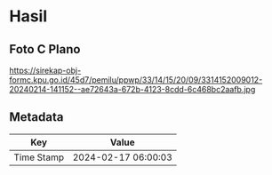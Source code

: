 # Hasil

## Foto C Plano

https://sirekap-obj-formc.kpu.go.id/45d7/pemilu/ppwp/33/14/15/20/09/3314152009012-20240214-141152--ae72643a-672b-4123-8cdd-6c468bc2aafb.jpg


## Metadata

| Key        | Value               |
| ---------- | ------------------- |
| Time Stamp | 2024-02-17 06:00:03 |



